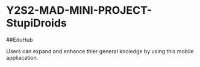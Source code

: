 # Y2S2-MAD-MINI-PROJECT-StupiDroids

##EduHub

Users can expand and enhance thier general knoledge by using this mobile appliacation.
